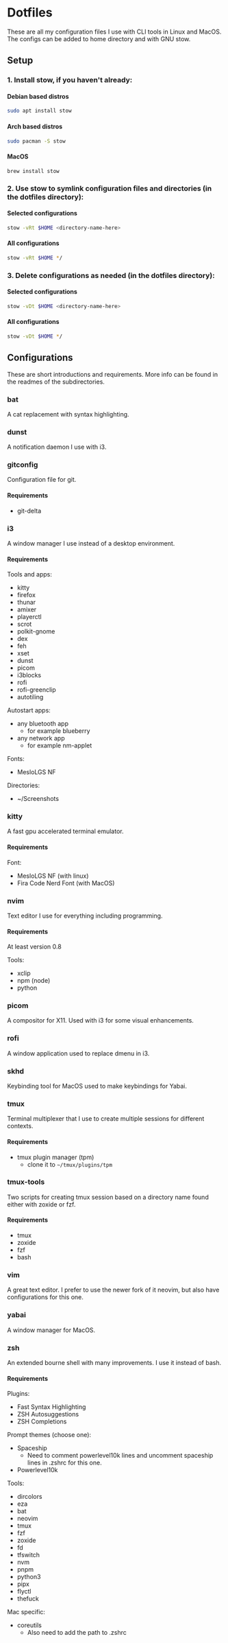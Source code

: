 # Dotfiles

These are all my configuration files I use with CLI tools in Linux and MacOS. The configs can be added to home directory and with GNU stow.

## Setup

### 1. Install stow, if you haven't already:

#### Debian based distros

```bash
sudo apt install stow
```

#### Arch based distros

```bash
sudo pacman -S stow
```

#### MacOS

```
brew install stow
```

### 2. Use stow to symlink configuration files and directories (in the dotfiles directory):

#### Selected configurations

```bash
stow -vRt $HOME <directory-name-here>
```

#### All configurations
```bash
stow -vRt $HOME */
```

### 3. Delete configurations as needed (in the dotfiles directory):

#### Selected configurations

```bash
stow -vDt $HOME <directory-name-here>
```

#### All configurations
```bash
stow -vDt $HOME */
```

## Configurations

These are short introductions and requirements. More info can be found in the readmes of the subdirectories.

### bat

A cat replacement with syntax highlighting.

### dunst

A notification daemon I use with i3.

### gitconfig

Configuration file for git.

#### Requirements

- git-delta

### i3

A window manager I use instead of a desktop environment.

#### Requirements

Tools and apps:

- kitty
- firefox
- thunar
- amixer
- playerctl
- scrot
- polkit-gnome
- dex
- feh
- xset
- dunst
- picom
- i3blocks
- rofi
- rofi-greenclip
- autotiling

Autostart apps:

- any bluetooth app
  - for example blueberry
- any network app
  - for example nm-applet

Fonts:

- MesloLGS NF

Directories:

- ~/Screenshots

### kitty

A fast gpu accelerated terminal emulator.

#### Requirements

Font:

- MesloLGS NF (with linux)
- Fira Code Nerd Font (with MacOS)

### nvim

Text editor I use for everything including programming.

#### Requirements

At least version 0.8

Tools:

- xclip
- npm (node)
- python

### picom

A compositor for X11. Used with i3 for some visual enhancements.

### rofi

A window application used to replace dmenu in i3.

### skhd

Keybinding tool for MacOS used to make keybindings for Yabai.

### tmux

Terminal multiplexer that I use to create multiple sessions for different contexts.

#### Requirements

- tmux plugin manager (tpm)
  - clone it to `~/tmux/plugins/tpm`

### tmux-tools

Two scripts for creating tmux session based on a directory name found either with zoxide or fzf.

#### Requirements

- tmux
- zoxide
- fzf
- bash

### vim

A great text editor. I prefer to use the newer fork of it neovim, but also have configurations for this one.

### yabai

A window manager for MacOS.

### zsh

An extended bourne shell with many improvements. I use it instead of bash.

#### Requirements

Plugins:

- Fast Syntax Highlighting
- ZSH Autosuggestions
- ZSH Completions

Prompt themes (choose one):

- Spaceship
  - Need to comment powerlevel10k lines and uncomment spaceship lines in .zshrc for this one.
- Powerlevel10k

Tools:

- dircolors
- eza
- bat
- neovim
- tmux
- fzf
- zoxide
- fd
- tfswitch
- nvm
- pnpm
- python3
- pipx
- flyctl
- thefuck

Mac specific:
- coreutils
  - Also need to add the path to .zshrc
